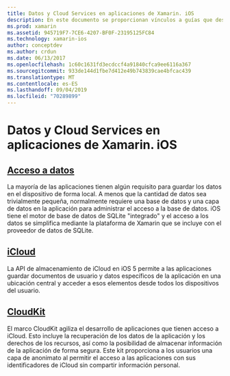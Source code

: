 ```yaml
---
title: Datos y Cloud Services en aplicaciones de Xamarin. iOS
description: En este documento se proporcionan vínculos a guías que describen cómo trabajar con datos locales, iCloud y CloudKit en una aplicación de Xamarin. iOS.
ms.prod: xamarin
ms.assetid: 945719F7-7CE6-4207-BF0F-23195125FC84
ms.technology: xamarin-ios
author: conceptdev
ms.author: crdun
ms.date: 06/13/2017
ms.openlocfilehash: 1c60c1631fd3ecdccf4a91840cfca9ee6116a367
ms.sourcegitcommit: 933de144d1fbe7d412e49b743839cae4bfcac439
ms.translationtype: MT
ms.contentlocale: es-ES
ms.lasthandoff: 09/04/2019
ms.locfileid: "70289899"
---
```

# <a name="data-and-cloud-services-in-xamarinios-apps"></a>Datos y Cloud Services en aplicaciones de Xamarin. iOS

## <a name="data-accessiosdata-clouddataindexmd"></a>[Acceso a datos](~/ios/data-cloud/data/index.md)

La mayoría de las aplicaciones tienen algún requisito para guardar los datos en el dispositivo de forma local. A menos que la cantidad de datos sea trivialmente pequeña, normalmente requiere una base de datos y una capa de datos en la aplicación para administrar el acceso a la base de datos. iOS tiene el motor de base de datos de SQLite "integrado" y el acceso a los datos se simplifica mediante la plataforma de Xamarin que se incluye con el proveedor de datos de SQLite.

## <a name="icloudiosdata-cloudintroduction-to-icloudmd"></a>[iCloud](~/ios/data-cloud/introduction-to-icloud.md)

La API de almacenamiento de iCloud en iOS 5 permite a las aplicaciones guardar documentos de usuario y datos específicos de la aplicación en una ubicación central y acceder a esos elementos desde todos los dispositivos del usuario.

## <a name="cloudkitiosdata-cloudintro-to-cloudkitmd"></a>[CloudKit](~/ios/data-cloud/intro-to-cloudkit.md)

El marco CloudKit agiliza el desarrollo de aplicaciones que tienen acceso a iCloud. Esto incluye la recuperación de los datos de la aplicación y los derechos de los recursos, así como la posibilidad de almacenar información de la aplicación de forma segura. Este kit proporciona a los usuarios una capa de anonimato al permitir el acceso a las aplicaciones con sus identificadores de iCloud sin compartir información personal.
